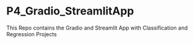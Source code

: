 # P4_Gradio_StreamlitApp
This Repo contains the Gradio and Streamlit App with Classification and Regression Projects
